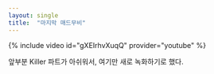 ```yaml
---
layout: single
title:  "마지막 매드무비"
---
```

{% include video id="gXEIrhvXuqQ" provider="youtube" %}

앞부분 Killer 파트가 아쉬워서, 
여기만 새로 녹화하기로 했다.
